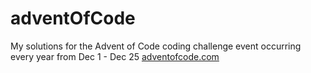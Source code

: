 # adventOfCode
My solutions for the Advent of Code coding challenge event occurring every year from Dec 1 - Dec 25
[adventofcode.com](https://adventofcode.com/)
